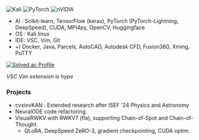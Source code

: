 ![Kali](https://img.shields.io/badge/Kali-268BEE?style=for-the-badge&logo=kalilinux&logoColor=white) ![PyTorch](https://img.shields.io/badge/PyTorch-%23EE4C2C.svg?style=for-the-badge&logo=PyTorch&logoColor=white) ![nVIDIA](https://img.shields.io/badge/cuda-000000.svg?style=for-the-badge&logo=nVIDIA&logoColor=green)

- AI : Scikit-learn, TensorFlow (keras), PyTorch (PyTorch-Lightning, DeepSpeed), CUDA, MPI4py, OpenCV, Huggingface
- OS : Kali linux
- IDE: VSC, Vim, Git
- +) Docker, Java, Parcels, AutoCAD, Autodesk CFD, Fusion360, Xming, PuTTY

[![Solved.ac Profile](http://mazassumnida.wtf/api/v2/generate_badge?boj=bllacovvqso)](https://solved.ac/bllacovvqso/)

*VSC Vim extension is hype*

### Projects
- cvxinvKAN : Extended research after ISEF '24 Physics and Astronomy
- NeuralODE code refactoring.
- VisualRWKV with RWKV7 (fla), supporting Chain-of-Spot and Chain-of-Thought.
  - QLoRA, DeepSpeed ZeRO-3, gradient checkpointing, CUDA optim.
